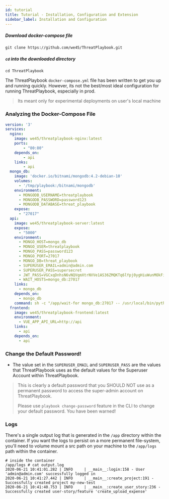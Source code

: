```yaml
---
id: tutorial
title: Tutorial - Installation, Configuration and Extension
sidebar_label: Installation and Configuration
---
```


##### Download docker-compose file
```
git clone https://github.com/we45/ThreatPlaybook.git
```

##### `cd` into the downloaded directory
```
cd ThreatPlaybook
```

The ThreatPlaybook `docker-compose.yml` file has been written to get you up and running quickly. However, its not the best/most ideal configuration for running ThreatPlaybook, especially in prod.

> Its meant only for experimental deployments on user's local machine

### Analyzing the Docker-Compose File

```yml
version: '3'
services:
  nginx:
    image: we45/threatplaybook-nginx:latest
    ports:
        - "80:80"
    depends_on:
        - api
    links:
        - api
  mongo_db:
    image: 'docker.io/bitnami/mongodb:4.2-debian-10'
    volumes:
      - '/tmp/playbook:/bitnami/mongodb'
    environment:
      - MONGODB_USERNAME=threatplaybook
      - MONGODB_PASSWORD=password123
      - MONGODB_DATABASE=threat_playbook
    expose:
      - "27017"
  api:
    image: we45/threatplaybook-server:latest
    expose:
      - "5000"
    environment:
      - MONGO_HOST=mongo_db
      - MONGO_USER=threatplaybook
      - MONGO_PASS=password123
      - MONGO_PORT=27017
      - MONGO_DB=threat_playbook
      - SUPERUSER_EMAIL=admin@admin.com
      - SUPERUSER_PASS=supersecret
      - JWT_PASS=VGCxqDnhsN6vNQVqmXtrNVVe1AS36ZMQKTq6lYpj0ygHiuWunMOkFi2j17cHSbG-WId9x_yJpeSqy0TTFjs06Q
      - WAIT_HOSTS=mongo_db:27017
    links:
      - mongo_db
    depends_on:
      - mongo_db
    command: sh -c "/app/wait-for mongo_db:27017 -- /usr/local/bin/python /app/app.py"
  frontend:
    image: we45/threatplaybook-frontend:latest
    environment:
      - VUE_APP_API_URL=http://api
    links:
      - api
    depends_on:
      - api
```

### Change the Default Password!

* The value set in the `SUPERUSER_EMAIL` and `SUPERUSER_PASS` are the values that ThreatPlaybook uses as the default values for the Superuser Account within ThreatPlaybook.

> This is clearly a default password that you SHOULD NOT use as a permanent password to access the super-admin account on ThreatPlaybook. 
> 
> Please use `playbook change-password` feature in the CLI to change your default password. You have been warned!

### Logs

There's a single output log that is generated in the `/app` directory within the container. If you want the logs to persist on a more permanent file-system, you'll need to volume mount a src path on your machine to the `/app/logs` path within the container. 

```
# inside the container
/app/logs # cat output.log 
2020-06-21 10:41:01.282 | INFO     | __main__:login:158 - User 'admin@admin.com' successfully logged in
2020-06-21 10:41:27.442 | INFO     | __main__:create_project:191 - Successfully created project my-new-test
2020-06-21 10:41:40.753 | INFO     | __main__:create_user_story:236 - Successfully created user-story/feature 'create_upload_expense'
```